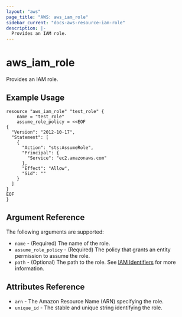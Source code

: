 ```yaml
---
layout: "aws"
page_title: "AWS: aws_iam_role"
sidebar_current: "docs-aws-resource-iam-role"
description: |-
  Provides an IAM role.
---
```


# aws\_iam\_role

Provides an IAM role.

## Example Usage

```
resource "aws_iam_role" "test_role" {
    name = "test_role"
    assume_role_policy = <<EOF
{
  "Version": "2012-10-17",
  "Statement": [
    {
      "Action": "sts:AssumeRole",
      "Principal": {
        "Service": "ec2.amazonaws.com"
      },
      "Effect": "Allow",
      "Sid": ""
    }
  ]
}
EOF
}
```

## Argument Reference

The following arguments are supported:

* `name` - (Required) The name of the role.
* `assume_role_policy` - (Required) The policy that grants an entity permission to assume the role.
* `path` - (Optional) The path to the role.
  See [IAM Identifiers](http://docs.aws.amazon.com/IAM/latest/UserGuide/Using_Identifiers.html) for more information.

## Attributes Reference

* `arn` - The Amazon Resource Name (ARN) specifying the role.
* `unique_id` - The stable and unique string identifying the role.
